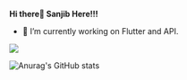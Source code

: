 **Hi there👋 Sanjib Here!!!**

  -  🔭 I’m currently working on Flutter and API.
 
![](https://komarev.com/ghpvc/?username=SanjibLimbu)

![Anurag's GitHub stats](https://github-readme-stats.vercel.app/api?username=SanjibLimbu&show_icons=true&theme=dark)

